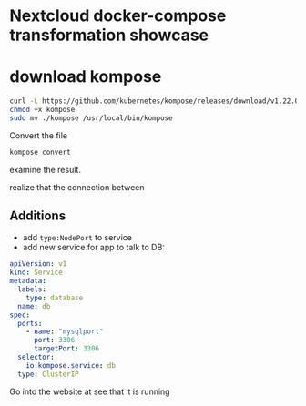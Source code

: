 # Nextcloud docker-compose transformation showcase

# download kompose

```sh
curl -L https://github.com/kubernetes/kompose/releases/download/v1.22.0/kompose-linux-amd64 -o kompose
chmod +x kompose
sudo mv ./kompose /usr/local/bin/kompose
```

Convert the file

```sh
kompose convert
```

examine the result.

realize that the connection between

## Additions

- add `type:NodePort` to service
- add new service for app to talk to DB:

```Yaml
apiVersion: v1
kind: Service
metadata:
  labels:
    type: database
  name: db
spec:
  ports:
    - name: "mysqlport"
      port: 3306
      targetPort: 3306
  selector:
    io.kompose.service: db
  type: ClusterIP

```

Go into the website at see that it is running
